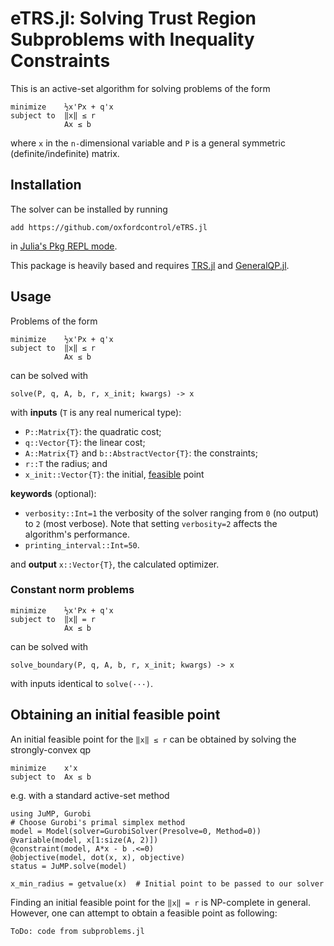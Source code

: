 # eTRS.jl: Solving Trust Region Subproblems with Inequality Constraints

This is an active-set algorithm for solving problems of the form
```
minimize    ½x'Px + q'x
subject to  ‖x‖ ≤ r
            Ax ≤ b
```
where `x` in the `n-`dimensional variable and `P` is a general symmetric (definite/indefinite) matrix.

## Installation
The solver can be installed by running
```
add https://github.com/oxfordcontrol/eTRS.jl
```
in [Julia's Pkg REPL mode](https://docs.julialang.org/en/v1/stdlib/Pkg/index.html#Getting-Started-1).

This package is heavily based and requires [TRS.jl](https://github.com/oxfordcontrol/TRS.jl) and [GeneralQP.jl](https://github.com/oxfordcontrol/GeneralQP.jl).

## Usage
Problems of the form
```
minimize    ½x'Px + q'x
subject to  ‖x‖ ≤ r
            Ax ≤ b
```
can be solved with
```
solve(P, q, A, b, r, x_init; kwargs) -> x
```
with **inputs** (`T` is any real numerical type):

* `P::Matrix{T}`: the quadratic cost;
* `q::Vector{T}`: the linear cost;
* `A::Matrix{T}` and `b::AbstractVector{T}`: the constraints;
* `r::T` the radius; and
* `x_init::Vector{T}`: the initial, [feasible](#obtaining-an-initial-feasible-point) point

**keywords** (optional):
* `verbosity::Int=1` the verbosity of the solver ranging from `0` (no output)
to `2` (most verbose). Note that setting `verbosity=2` affects the algorithm's performance.
* `printing_interval::Int=50`.

and **output** `x::Vector{T}`, the calculated optimizer.

### Constant norm problems
```
minimize    ½x'Px + q'x
subject to  ‖x‖ = r
            Ax ≤ b
```
can be solved with
```
solve_boundary(P, q, A, b, r, x_init; kwargs) -> x
```
with inputs identical to `solve(···)`.

## Obtaining an initial feasible point

An initial feasible point for the `‖x‖ ≤ r` can be obtained by solving the strongly-convex qp
```
minimize    x'x
subject to  Ax ≤ b
```
e.g. with a standard active-set method
```
using JuMP, Gurobi
# Choose Gurobi's primal simplex method
model = Model(solver=GurobiSolver(Presolve=0, Method=0))
@variable(model, x[1:size(A, 2)])
@constraint(model, A*x - b .<=0)
@objective(model, dot(x, x), objective)
status = JuMP.solve(model)

x_min_radius = getvalue(x)  # Initial point to be passed to our solver
```

Finding an initial feasible point for the `‖x‖ = r` is NP-complete in general. However, one can attempt to obtain a feasible point as following:
```
ToDo: code from subproblems.jl
```